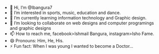 - 👋 Hi, I’m @Ibangura7
- 👀 I’m interested in sports, music, education and dance.
- 🌱 I’m currently learning information technology and Graphic design.
- 💞️ I’m looking to collaborate on web designs and computer programings and graphic designs
- 📫 How to reach me, facebook>Ishmail Bangura, instagram>Isho Fame.
- 😄 Pronouns: Him, He, His.
- ⚡ Fun fact: When I was young I wanted to become a Doctor...

<!---
Ibangura7/Ibangura7 is a ✨ special ✨ repository because its `README.md` (this file) appears on your GitHub profile.
You can click the Preview link to take a look at your changes.
--->
